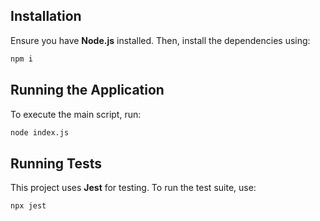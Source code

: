 ## Installation
Ensure you have **Node.js** installed. Then, install the dependencies using:

```sh
npm i
```

## Running the Application
To execute the main script, run:

```sh
node index.js
```

## Running Tests
This project uses **Jest** for testing. To run the test suite, use:

```sh
npx jest
```


